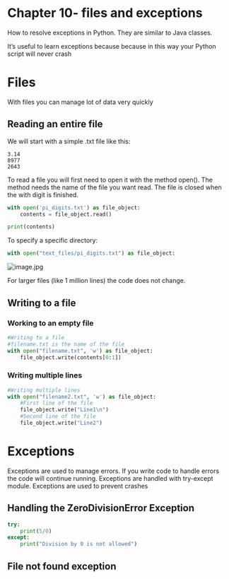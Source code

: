 # Chapter 10- files and exceptions

How to resolve exceptions in Python. They are similar to Java classes.

It’s useful to learn exceptions because because in this way your Python script will never crash

# Files

With files you can manage lot of data very quickly

## Reading an entire file

We will start with a simple .txt file like this:

```
3.14
8977
2643
```

To read a file you will first need to open it with the method open(). The method needs the name of the file you want read. The file is closed when the with digit is finished.

```python
with open('pi_digits.txt') as file_object:
    contents = file_object.read()

print(contents)
```

To specify a specific directory:

```python
with open("text_files/pi_digits.txt") as file_object:
```

![image.jpg](Chapter%2010-%20files%20and%20exceptions%2053e0627de943473d85c22eb1ae887881/image.jpg)

For larger files (like 1 million lines) the code does not change.

## Writing to a file

### Working to an empty file

```python
#Writing to a file
#filename.txt is the name of the file
with open("filename.txt", 'w') as file_object:
    file_object.write(contents[0:1])
```

### Writing multiple lines

```python
#Writing multiple lines
with open("filename2.txt", 'w') as file_object:
    #First line of the file
    file_object.write("Line1\n")
    #Second line of the file
    file_object.write("Line2")
```

# Exceptions

Exceptions are used to manage errors. If you write code to handle errors the code will continue running. Exceptions are handled with try-except module. Exceptions are used to prevent crashes

## Handling the ZeroDivisionError Exception

```python
try:
    print(5/0)
except:
    print("Division by 0 is not allowed")
```

## File not found exception

```python

```
